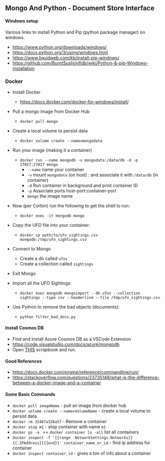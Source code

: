 ## Mongo And Python - Document Store Interface

#### Windows setup

Various links to install Python and Pip (python package manager) on windows.

- https://www.python.org/downloads/windows/
- https://docs.python.org/3/using/windows.html
- https://www.liquidweb.com/kb/install-pip-windows/
- https://github.com/BurntSushi/nfldb/wiki/Python-&-pip-Windows-installation


### Docker

- Install Docker
  - https://docs.docker.com/docker-for-windows/install/

- Pull a mongo Image from Docker Hub
  - `docker pull mongo`
  
- Create a local volume to persist data
  - `docker volume create --name=mongodata`

- Run your image (making it a container)
  - `docker run --name mongodb -v mongodata:/data/db -d -p 27017:27017 mongo`
    - `--name` name your container
    - `-v` mount `mongodata` (on host) : and associate it with `/data/db` (in container)
    - `-d` Run container in background and print container ID
    - `-p` Associate ports host-port:container-port
    - `mongo` the image name

- Now (per Corbin) run the following to get the shell to run:
  - `docker exec -it mongodb mongo`


- Copy the UFO file into your container:
  - `docker cp path/to/ufo_sightings.csv mongodb:/tmp/ufo_sightings.csv`

- Connect to Mongo
  - Create a db called `ufos`
  - Create a collection called `sightings`
  
- Exit Mongo

- Import all the UFO Sightings:
  - `docker exec mongodb mongoimport --db ufos --collection sightings --type csv --headerline --file /tmp/ufo_sightings.csv`
  
- Use Python to remove the bad objects (documents): 
  - `python filter_bad_docs.py` 

#### Install Cosmos DB
- Find and install Azure Cosmos DB as a VSCode Extension
- https://code.visualstudio.com/docs/azure/mongodb
- Open [THIS](./Scrapbook.Sightings.mongo) scrapbook and run.

#### Good References
- https://docs.docker.com/engine/reference/commandline/run/
- https://stackoverflow.com/questions/23735149/what-is-the-difference-between-a-docker-image-and-a-container


#### Some Basic Commands
- `docker pull imageName` - pull an image from docker hub
- `docker volume create --name=VolumeName` - create a local volume to persist data
- `docker rm 32467a32ba57` - Remove a container
- `docker stop m1` - stop container with name `m1`
- `docker ps -a ` == `docker container ls -all` list all containers
- `docker inspect -f '{{range .NetworkSettings.Networks}}{{.IPAddress}}{{end}}' container_name_or_id` - find ip address for container
- `docker inspect container_id` - gives a ton of info about a container

